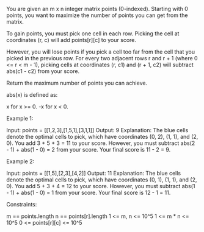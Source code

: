 You are given an m x n integer matrix points (0-indexed). Starting with 0
points, you want to maximize the number of points you can get from the
matrix.

To gain points, you must pick one cell in each row. Picking the cell at
coordinates (r, c) will add points[r][c] to your score.

However, you will lose points if you pick a cell too far from the cell that
you picked in the previous row. For every two adjacent rows r and r + 1
(where 0 <= r < m - 1), picking cells at coordinates (r, c1) and (r + 1, c2)
will subtract abs(c1 - c2) from your score.

Return the maximum number of points you can achieve.

abs(x) is defined as:


x for x >= 0.
-x for x < 0.



Example 1: 


Input: points = [[1,2,3],[1,5,1],[3,1,1]]
Output: 9
Explanation:
The blue cells denote the optimal cells to pick, which have coordinates (0,
2), (1, 1), and (2, 0).
You add 3 + 5 + 3 = 11 to your score.
However, you must subtract abs(2 - 1) + abs(1 - 0) = 2 from your score.
Your final score is 11 - 2 = 9.


Example 2:


Input: points = [[1,5],[2,3],[4,2]]
Output: 11
Explanation:
The blue cells denote the optimal cells to pick, which have coordinates (0,
1), (1, 1), and (2, 0).
You add 5 + 3 + 4 = 12 to your score.
However, you must subtract abs(1 - 1) + abs(1 - 0) = 1 from your score.
Your final score is 12 - 1 = 11.



Constraints:


m == points.length
n == points[r].length
1 <= m, n <= 10^5
1 <= m * n <= 10^5
0 <= points[r][c] <= 10^5




